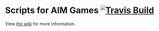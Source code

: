 # Scripts for AIM Games [![Travis Build](https://travis-ci.org/HulaSamsquanch/aimgames.svg?branch=master)](https://travis-ci.org/HulaSamsquanch/aimgames)

View [the wiki](https://github.com/HulaSamsquanch/aimgames/wiki/) for more information.

